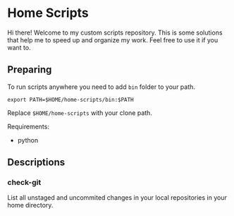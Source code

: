 # Home Scripts

Hi there! Welcome to my custom scripts repository.
This is some solutions that help me to speed up and organize my work.
Feel free to use it if you want to.

## Preparing

To run scripts anywhere you need to add `bin` folder to your path.

```shell
export PATH=$HOME/home-scripts/bin:$PATH
```

Replace `$HOME/home-scripts` with your clone path.

Requirements:

- python

## Descriptions

### check-git

List all unstaged and uncommited changes in your local repositories in your home directory.
